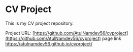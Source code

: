 # CV Project
This is my CV project repository.

Project URL: [https://github.com/AtulNamdev56/cvproject](https://github.com/AtulNamdev56/cvproject)
page link
https://atulnamdev56.github.io/cvproject/



